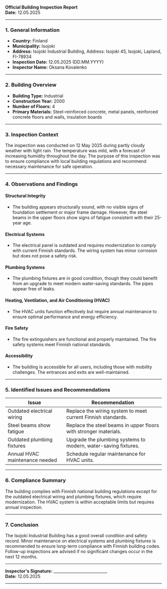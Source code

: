 

**Official Building Inspection Report**  
**Date:** 12.05.2025  

---

### **1. General Information**  
- **Country:** Finland  
- **Municipality:** Isojoki  
- **Address:** Isojoki Industrial Building, Address: Isojoki 45, Isojoki, Lapland, FI-78934  
- **Inspection Date:** 12.05.2025 (DD.MM.YYYY)  
- **Inspector Name:** Oksana Kovalenko  

---

### **2. Building Overview**  
- **Building Type:** Industrial  
- **Construction Year:** 2000  
- **Number of Floors:** 4  
- **Primary Materials:** Steel-reinforced concrete, metal panels, reinforced concrete floors and walls, insulation boards  

---

### **3. Inspection Context**  
The inspection was conducted on 12 May 2025 during partly cloudy weather with light rain. The temperature was mild, with a forecast of increasing humidity throughout the day. The purpose of this inspection was to ensure compliance with local building regulations and recommend necessary maintenance for safe operation.

---

### **4. Observations and Findings**  

#### **Structural Integrity**  
- The building appears structurally sound, with no visible signs of foundation settlement or major frame damage. However, the steel beams in the upper floors show signs of fatigue consistent with their 25-year age.  

#### **Electrical Systems**  
- The electrical panel is outdated and requires modernization to comply with current Finnish standards. The wiring system has minor corrosion but does not pose a safety risk.  

#### **Plumbing Systems**  
- The plumbing fixtures are in good condition, though they could benefit from an upgrade to meet modern water-saving standards. The pipes appear free of leaks.  

#### **Heating, Ventilation, and Air Conditioning (HVAC)**  
- The HVAC units function effectively but require annual maintenance to ensure optimal performance and energy efficiency.  

#### **Fire Safety**  
- The fire extinguishers are functional and properly maintained. The fire safety systems meet Finnish national standards.  

#### **Accessibility**  
- The building is accessible for all users, including those with mobility challenges. The entrances and exits are well-maintained.  

---

### **5. Identified Issues and Recommendations**  

| **Issue**                     | **Recommendation**                                                                 |
|-------------------------------|------------------------------------------------------------------------------------|
| Outdated electrical wiring      | Replace the wiring system to meet current Finnish standards.                       |
| Steel beams show fatigue       | Replace the steel beams in upper floors with stronger materials.                   |
| Outdated plumbing fixtures     | Upgrade the plumbing systems to modern, water-saving fixtures.                  |
| Annual HVAC maintenance needed  | Schedule regular maintenance for HVAC units.                                       |

---

### **6. Compliance Summary**  
The building complies with Finnish national building regulations except for the outdated electrical wiring and plumbing fixtures, which require modernization. The HVAC system is within acceptable limits but requires annual inspection.

---

### **7. Conclusion**  
The Isojoki Industrial Building has a good overall condition and safety record. Minor maintenance on electrical systems and plumbing fixtures is recommended to ensure long-term compliance with Finnish building codes. Follow-up inspections are advised if no significant changes occur in the next 12 months.

---

**Inspector's Signature:** ___________________________  
**Date:** 12.05.2025  

---